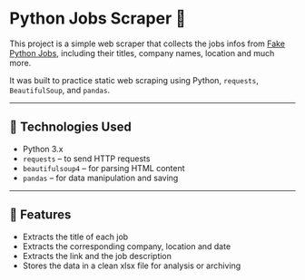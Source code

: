 # Python Jobs Scraper 📰

This project is a simple web scraper that collects the jobs infos from [Fake Python Jobs](https://realpython.github.io/fake-jobs/), including their titles, company names, location and much more.

It was built to practice static web scraping using Python, `requests`, `BeautifulSoup`, and `pandas`.

---

## 🔧 Technologies Used

-  Python 3.x
- `requests` – to send HTTP requests
- `beautifulsoup4` – for parsing HTML content
- `pandas` – for data manipulation and saving

---

## 📌 Features

- Extracts the title of each job
- Extracts the corresponding company, location and date
- Extracts the link and the job description
- Stores the data in a clean xlsx file for analysis or archiving